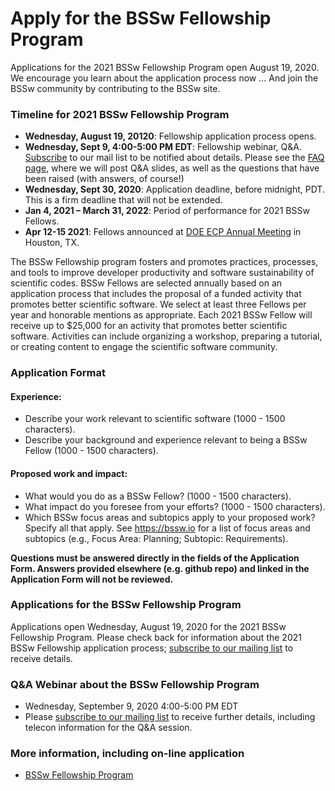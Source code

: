 # Apply for the BSSw Fellowship Program 

<!--While applications are now closed for the 2021 BSSw Fellowship Program, we encourage you learn about the application process-->
Applications for the 2021 BSSw Fellowship Program open August 19, 2020. We encourage you learn about the application process now ... And join the BSSw community by contributing to the BSSw site.

<!--
BSSw is currently accepting applications for the 2021 BSSw Fellowship Program. 
-->

<!--
BSSw Fellows receive recognition and funding to be advocates of high-quality scientific software and leaders in the field.  Submissions for the 2021 BSSw Fellowship Program are accepted through the [online application form](https://forms.gle/EahTHs13QzXdtQqD7).
-->

### Timeline for 2021 BSSw Fellowship Program

<!-- - **Wednesday, August 19, 20120**: Fellowship application now being accepted. -->
- **Wednesday, August 19, 20120**: Fellowship application process opens.
- **Wednesday, Sept 9, 4:00-5:00 PM EDT**: Fellowship webinar, Q&A. [Subscribe](https://bssw.io/pages/receive-our-email-digest) to our mail list to be notified about details. Please see the [FAQ page](https://bssw.io/pages/bssw-fellowship-faq), where we will post Q&A slides, as well as the questions that have been raised (with answers, of course!)
- **Wednesday, Sept 30, 2020**: Application deadline, before midnight, PDT. This is a firm deadline that will not be extended.
- **Jan 4, 2021 – March 31, 2022**: Period of performance for 2021 BSSw Fellows.
- **Apr 12-15 2021**: Fellows announced at [DOE ECP Annual Meeting](https://www.ecpannualmeeting.com/) in Houston, TX.

The BSSw Fellowship program fosters and promotes practices, processes, and tools to improve developer productivity and software sustainability of scientific codes. BSSw Fellows are selected annually based on an application process that includes the proposal of a funded activity that promotes better scientific software. We select at least three Fellows per year and honorable mentions as appropriate. Each 2021 BSSw Fellow will receive up to $25,000 for an activity that promotes better scientific software. Activities can include organizing a workshop, preparing a tutorial, or creating content to engage the scientific software community. 

### Application Format
#### Experience:

- Describe your work relevant to scientific software (1000 - 1500 characters).
- Describe your background and experience relevant to being a BSSw Fellow (1000 - 1500 characters).
#### Proposed work and impact:

- What would you do as a BSSw Fellow? (1000 - 1500 characters).
- What impact do you foresee from your efforts? (1000 - 1500 characters).
- Which BSSw focus areas and subtopics apply to your proposed work? Specify all that apply. See https://bssw.io for a list of focus areas and subtopics (e.g., Focus Area: Planning; Subtopic: Requirements). 

**Questions must be answered directly in the fields of the Application Form.  Answers provided elsewhere (e.g. github repo) and linked in the Application Form will not be reviewed.**  
       
### Applications for the BSSw Fellowship Program

Applications open Wednesday, August 19, 2020 for the 2021 BSSw Fellowship Program.  Please check back for information about the 2021 BSSw Fellowship application process; [subscribe to our mailing list](https://bssw.io/pages/receive-our-email-digest) to receive details.

<!-- 
Applications are now being accepted for the 2021 BSSw Fellowship Program.  Submissions for the 2021 BSSw Fellowship Program are accepted through the [online application form](https://forms.gle/EahTHs13QzXdtQqD7).
-->

### Q&A Webinar about the BSSw Fellowship Program

- Wednesday, September 9, 2020 4:00-5:00 PM EDT
- Please [subscribe to our mailing list](https://bssw.io/pages/receive-our-email-digest) to receive further details, including telecon information for the Q&A session.

### More information, including on-line application

- [BSSw Fellowship Program](https://bssw.io/fellowship)

<!-- 
- [Online Application](https://forms.gle/EahTHs13QzXdtQqD7) (Submissions Open!)
- Application deadline: Wednesday, September 30, 2020; this is a firm deadline that will not be extended.
-->

